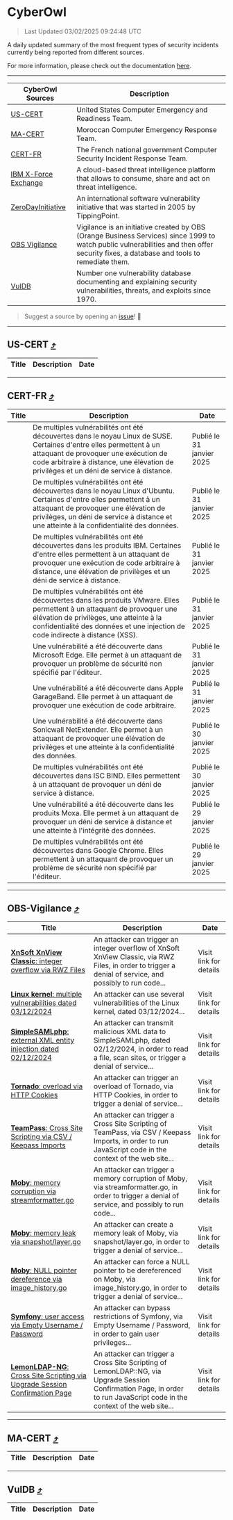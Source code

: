 
 <div id='top'></div>

# CyberOwl

 > Last Updated 03/02/2025 09:24:48 UTC
 
 A daily updated summary of the most frequent types of security incidents currently being reported from different sources.
 
 For more information, please check out the documentation [here](./docs/README.md).
 
 ---
 |CyberOwl Sources|Description|
 |---|---|
 |[US-CERT](#us-cert-arrow_heading_up)|United States Computer Emergency and Readiness Team.|
 |[MA-CERT](#ma-cert-arrow_heading_up)|Moroccan Computer Emergency Response Team.|
 |[CERT-FR](#cert-fr-arrow_heading_up)|The French national government Computer Security Incident Response Team.|
 |[IBM X-Force Exchange](#ibmcloud-arrow_heading_up)|A cloud-based threat intelligence platform that allows to consume, share and act on threat intelligence.|
 |[ZeroDayInitiative](#zerodayinitiative-arrow_heading_up)|An international software vulnerability initiative that was started in 2005 by TippingPoint.|
 |[OBS Vigilance](#obs-vigilance-arrow_heading_up)|Vigilance is an initiative created by OBS (Orange Business Services) since 1999 to watch public vulnerabilities and then offer security fixes, a database and tools to remediate them.|
 |[VulDB](#vuldb-arrow_heading_up)|Number one vulnerability database documenting and explaining security vulnerabilities, threats, and exploits since 1970.|
 
 > Suggest a source by opening an [issue](https://github.com/karimhabush/cyberowl/issues)! :raised_hands:
 ---

## US-CERT [:arrow_heading_up:](#cyberowl)

 |Title|Description|Date|
 |---|---|---|
 
 ---

## CERT-FR [:arrow_heading_up:](#cyberowl)

 |Title|Description|Date|
 |---|---|---|
 |[](https://www.cert.ssi.gouv.fr/avis/CERTFR-2025-AVI-0088/)|De multiples vulnérabilités ont été découvertes dans le noyau Linux de SUSE. Certaines d'entre elles permettent à un attaquant de provoquer une exécution de code arbitraire à distance, une élévation de privilèges et un déni de service à distance.|Publié le 31 janvier 2025|
 |[](https://www.cert.ssi.gouv.fr/avis/CERTFR-2025-AVI-0087/)|De multiples vulnérabilités ont été découvertes dans le noyau Linux d'Ubuntu. Certaines d'entre elles permettent à un attaquant de provoquer une élévation de privilèges, un déni de service à distance et une atteinte à la confidentialité des données.|Publié le 31 janvier 2025|
 |[](https://www.cert.ssi.gouv.fr/avis/CERTFR-2025-AVI-0086/)|De multiples vulnérabilités ont été découvertes dans les produits IBM. Certaines d'entre elles permettent à un attaquant de provoquer une exécution de code arbitraire à distance, une élévation de privilèges et un déni de service à distance.|Publié le 31 janvier 2025|
 |[](https://www.cert.ssi.gouv.fr/avis/CERTFR-2025-AVI-0085/)|De multiples vulnérabilités ont été découvertes dans les produits VMware. Elles permettent à un attaquant de provoquer une élévation de privilèges, une atteinte à la confidentialité des données et une injection de code indirecte à distance (XSS).|Publié le 31 janvier 2025|
 |[](https://www.cert.ssi.gouv.fr/avis/CERTFR-2025-AVI-0084/)|Une vulnérabilité a été découverte dans Microsoft Edge. Elle permet à un attaquant de provoquer un problème de sécurité non spécifié par l'éditeur.|Publié le 31 janvier 2025|
 |[](https://www.cert.ssi.gouv.fr/avis/CERTFR-2025-AVI-0083/)|Une vulnérabilité a été découverte dans Apple GarageBand. Elle permet à un attaquant de provoquer une exécution de code arbitraire.|Publié le 31 janvier 2025|
 |[](https://www.cert.ssi.gouv.fr/avis/CERTFR-2025-AVI-0082/)|Une vulnérabilité a été découverte dans Sonicwall NetExtender. Elle permet à un attaquant de provoquer une élévation de privilèges et une atteinte à la confidentialité des données.|Publié le 30 janvier 2025|
 |[](https://www.cert.ssi.gouv.fr/avis/CERTFR-2025-AVI-0081/)|De multiples vulnérabilités ont été découvertes dans ISC BIND. Elles permettent à un attaquant de provoquer un déni de service à distance.|Publié le 30 janvier 2025|
 |[](https://www.cert.ssi.gouv.fr/avis/CERTFR-2025-AVI-0080/)|Une vulnérabilité a été découverte dans les produits Moxa. Elle permet à un attaquant de provoquer un déni de service à distance et une atteinte à l'intégrité des données.|Publié le 29 janvier 2025|
 |[](https://www.cert.ssi.gouv.fr/avis/CERTFR-2025-AVI-0079/)|De multiples vulnérabilités ont été découvertes dans Google Chrome. Elles permettent à un attaquant de provoquer un problème de sécurité non spécifié par l'éditeur.|Publié le 29 janvier 2025|
 
 ---

## OBS-Vigilance [:arrow_heading_up:](#cyberowl)

 |Title|Description|Date|
 |---|---|---|
 |[<a href="https://vigilance.fr/vulnerability/XnSoft-XnView-Classic-integer-overflow-via-RWZ-Files-45798" class="noirorange"><b>XnSoft XnView Classic</b>: integer overflow via RWZ Files</a>](https://vigilance.fr/vulnerability/XnSoft-XnView-Classic-integer-overflow-via-RWZ-Files-45798)|An attacker can trigger an integer overflow of XnSoft XnView Classic, via RWZ Files, in order to trigger a denial of service, and possibly to run code...|Visit link for details|
 |[<a href="https://vigilance.fr/vulnerability/Linux-kernel-multiple-vulnerabilities-dated-03-12-2024-45797" class="noirorange"><b>Linux kernel</b>: multiple vulnerabilities dated 03/12/2024</a>](https://vigilance.fr/vulnerability/Linux-kernel-multiple-vulnerabilities-dated-03-12-2024-45797)|An attacker can use several vulnerabilities of the Linux kernel, dated 03/12/2024...|Visit link for details|
 |[<a href="https://vigilance.fr/vulnerability/SimpleSAMLphp-external-XML-entity-injection-dated-02-12-2024-45795" class="noirorange"><b>SimpleSAMLphp</b>: external XML entity injection dated 02/12/2024</a>](https://vigilance.fr/vulnerability/SimpleSAMLphp-external-XML-entity-injection-dated-02-12-2024-45795)|An attacker can transmit malicious XML data to SimpleSAMLphp, dated 02/12/2024, in order to read a file, scan sites, or trigger a denial of service...|Visit link for details|
 |[<a href="https://vigilance.fr/vulnerability/Tornado-overload-via-HTTP-Cookies-45794" class="noirorange"><b>Tornado</b>: overload via HTTP Cookies</a>](https://vigilance.fr/vulnerability/Tornado-overload-via-HTTP-Cookies-45794)|An attacker can trigger an overload of Tornado, via HTTP Cookies, in order to trigger a denial of service...|Visit link for details|
 |[<a href="https://vigilance.fr/vulnerability/TeamPass-Cross-Site-Scripting-via-CSV-Keepass-Imports-45793" class="noirorange"><b>TeamPass</b>: Cross Site Scripting via CSV / Keepass Imports</a>](https://vigilance.fr/vulnerability/TeamPass-Cross-Site-Scripting-via-CSV-Keepass-Imports-45793)|An attacker can trigger a Cross Site Scripting of TeamPass, via CSV / Keepass Imports, in order to run JavaScript code in the context of the web site...|Visit link for details|
 |[<a href="https://vigilance.fr/vulnerability/Moby-memory-corruption-via-streamformatter-go-45792" class="noirorange"><b>Moby</b>: memory corruption via streamformatter.go</a>](https://vigilance.fr/vulnerability/Moby-memory-corruption-via-streamformatter-go-45792)|An attacker can trigger a memory corruption of Moby, via streamformatter.go, in order to trigger a denial of service, and possibly to run code...|Visit link for details|
 |[<a href="https://vigilance.fr/vulnerability/Moby-memory-leak-via-snapshot-layer-go-45791" class="noirorange"><b>Moby</b>: memory leak via snapshot/layer.go</a>](https://vigilance.fr/vulnerability/Moby-memory-leak-via-snapshot-layer-go-45791)|An attacker can create a memory leak of Moby, via snapshot/layer.go, in order to trigger a denial of service...|Visit link for details|
 |[<a href="https://vigilance.fr/vulnerability/Moby-NULL-pointer-dereference-via-image-history-go-45790" class="noirorange"><b>Moby</b>: NULL pointer dereference via image_history.go</a>](https://vigilance.fr/vulnerability/Moby-NULL-pointer-dereference-via-image-history-go-45790)|An attacker can force a NULL pointer to be dereferenced on Moby, via image_history.go, in order to trigger a denial of service...|Visit link for details|
 |[<a href="https://vigilance.fr/vulnerability/Symfony-user-access-via-Empty-Username-Password-45789" class="noirorange"><b>Symfony</b>: user access via Empty Username / Password</a>](https://vigilance.fr/vulnerability/Symfony-user-access-via-Empty-Username-Password-45789)|An attacker can bypass restrictions of Symfony, via Empty Username / Password, in order to gain user privileges...|Visit link for details|
 |[<a href="https://vigilance.fr/vulnerability/LemonLDAP-NG-Cross-Site-Scripting-via-Upgrade-Session-Confirmation-Page-45788" class="noirorange"><b>LemonLDAP-NG</b>: Cross Site Scripting via Upgrade Session Confirmation Page</a>](https://vigilance.fr/vulnerability/LemonLDAP-NG-Cross-Site-Scripting-via-Upgrade-Session-Confirmation-Page-45788)|An attacker can trigger a Cross Site Scripting of LemonLDAP::NG, via Upgrade Session Confirmation Page, in order to run JavaScript code in the context of the web site...|Visit link for details|
 
 ---

## MA-CERT [:arrow_heading_up:](#cyberowl)

 |Title|Description|Date|
 |---|---|---|
 
 ---

## VulDB [:arrow_heading_up:](#cyberowl)

 |Title|Description|Date|
 |---|---|---|
 